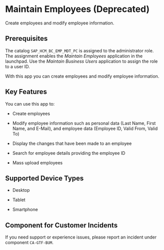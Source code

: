 <!-- loiod211713026f44ede998168334989ecb9 -->

# Maintain Employees \(Deprecated\)

Create employees and modify employee information.



<a name="loiod211713026f44ede998168334989ecb9__section_hrl_454_hdb"/>

## Prerequisites

The catalog `SAP_HCM_BC_EMP_MDT_PC` is assigned to the administrator role. The assignment enables the *Maintain Employees* application in the launchpad. Use the *Maintain Business Users* application to assign the role to a user ID.



With this app you can create employees and modify employee information.



<a name="loiod211713026f44ede998168334989ecb9__section_s4s_p44_mfb"/>

## Key Features

You can use this app to:



-   Create employees

-   Modify employee information such as personal data \(Last Name, First Name, and E-Mail\), and employee data \(Employee ID, Valid From, Valid To\)

-   Display the changes that have been made to an employee

-   Search for employee details providing the employee ID

-   Mass upload employees




<a name="loiod211713026f44ede998168334989ecb9__supported_devices"/>

## Supported Device Types

-   Desktop

-   Tablet

-   Smartphone




<a name="loiod211713026f44ede998168334989ecb9__customer_component"/>

## Component for Customer Incidents

If you need support or experience issues, please report an incident under component `CA-GTF-BUM`.


